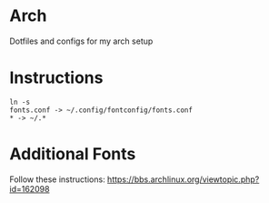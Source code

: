 Arch
====

Dotfiles and configs for my arch setup

Instructions
============
```
ln -s 
fonts.conf -> ~/.config/fontconfig/fonts.conf
* -> ~/.*
```

Additional Fonts
================
Follow these instructions: https://bbs.archlinux.org/viewtopic.php?id=162098

